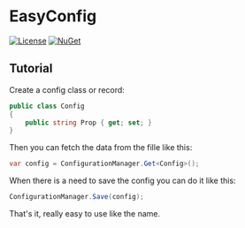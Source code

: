 # EasyConfig #

[![License](https://img.shields.io/badge/license-MIT-blue.svg)](LICENSE)
[![NuGet](https://buildstats.info/nuget/EasyConfigStandard)](https://www.nuget.org/packages/EasyConfigStandard/)

## Tutorial ##

Create a config class or record:

```csharp
public class Config
{
    public string Prop { get; set; }
}
```

Then you can fetch the data from the fille like this:


```csharp
var config = ConfigurationManager.Get<Config>();
```

When there is a need to save the config you can do it like this:

```csharp
ConfigurationManager.Save(config);
```

That's it, really easy to use like the name.